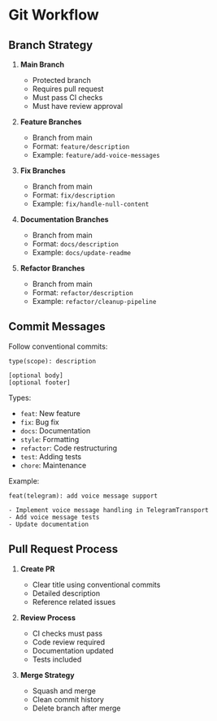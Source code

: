 # Git Workflow

## Branch Strategy

1. **Main Branch**
   - Protected branch
   - Requires pull request
   - Must pass CI checks
   - Must have review approval

2. **Feature Branches**
   - Branch from main
   - Format: `feature/description`
   - Example: `feature/add-voice-messages`

3. **Fix Branches**
   - Branch from main
   - Format: `fix/description`
   - Example: `fix/handle-null-content`

4. **Documentation Branches**
   - Branch from main
   - Format: `docs/description`
   - Example: `docs/update-readme`

5. **Refactor Branches**
   - Branch from main
   - Format: `refactor/description`
   - Example: `refactor/cleanup-pipeline`

## Commit Messages

Follow conventional commits:
```
type(scope): description

[optional body]
[optional footer]
```

Types:
- `feat`: New feature
- `fix`: Bug fix
- `docs`: Documentation
- `style`: Formatting
- `refactor`: Code restructuring
- `test`: Adding tests
- `chore`: Maintenance

Example:
```
feat(telegram): add voice message support

- Implement voice message handling in TelegramTransport
- Add voice message tests
- Update documentation
```

## Pull Request Process

1. **Create PR**
   - Clear title using conventional commits
   - Detailed description
   - Reference related issues

2. **Review Process**
   - CI checks must pass
   - Code review required
   - Documentation updated
   - Tests included

3. **Merge Strategy**
   - Squash and merge
   - Clean commit history
   - Delete branch after merge 